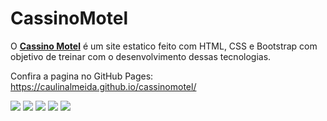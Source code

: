 # CassinoMotel

O **[Cassino Motel](https://caulinalmeida.github.io/cassinomotel/)** é um site estatico feito com HTML, CSS e Bootstrap com objetivo de treinar com o desenvolvimento dessas tecnologias.

Confira a pagina no GitHub Pages:
https://caulinalmeida.github.io/cassinomotel/

![](https://i.ibb.co/QJ1pnh4/Cassino-Motel-Google-Chrome-26-11-2019-01-01-45.png)
![](https://i.ibb.co/PhSWPDQ/Cassino-Motel-Google-Chrome-26-11-2019-01-01-59.png)
![](https://i.ibb.co/JCHPFJY/Cassino-Motel-Google-Chrome-26-11-2019-01-02-12.png)
![](https://i.ibb.co/rFsvkqy/Cassino-Motel-Google-Chrome-26-11-2019-01-02-19.png)
![](https://i.ibb.co/THVNy87/Cassino-Motel-Google-Chrome-26-11-2019-01-02-22.png)
